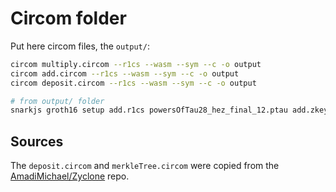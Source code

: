 # Circom folder

Put here circom files, the `output/`:

```sh
circom multiply.circom --r1cs --wasm --sym --c -o output
circom add.circom --r1cs --wasm --sym --c -o output
circom deposit.circom --r1cs --wasm --sym --c -o output
```

```sh
# from output/ folder
snarkjs groth16 setup add.r1cs powersOfTau28_hez_final_12.ptau add.zkey
```

## Sources

The `deposit.circom` and `merkleTree.circom` were copied from the [AmadiMichael/Zyclone](https://github.com/AmadiMichael/Zyclone) repo.
